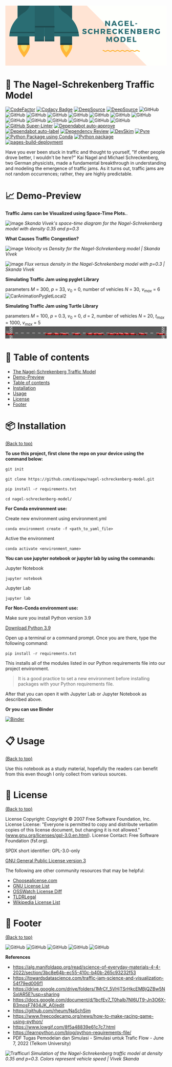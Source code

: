 <!-- Add banner here -->

![Banner](https://github.com/dioapw/nagel-schreckenberg-model/blob/main/header_git.png)

# :car: The Nagel-Schrekenberg Traffic Model

<!-- Add buttons here -->

[![CodeFactor](https://www.codefactor.io/repository/github/dioapw/nagel-schreckenberg-model/badge)](https://www.codefactor.io/repository/github/dioapw/nagel-schreckenberg-model)
[![Codacy Badge](https://app.codacy.com/project/badge/Grade/16e71a339b32479c9cd5f7130f996a2f)](https://www.codacy.com/gh/dioapw/nagel-schreckenberg-model/dashboard?utm_source=github.com&amp;utm_medium=referral&amp;utm_content=dioapw/nagel-schreckenberg-model&amp;utm_campaign=Badge_Grade)
[![DeepSource](https://deepsource.io/gh/dioapw/nagel-schreckenberg-model.svg/?label=active+issues&show_trend=true&token=zI74-RbZFuWFXEKaM4TvUrjF)](https://deepsource.io/gh/dioapw/nagel-schreckenberg-model/?ref=repository-badge)
[![DeepSource](https://deepsource.io/gh/dioapw/nagel-schreckenberg-model.svg/?label=resolved+issues&show_trend=true&token=zI74-RbZFuWFXEKaM4TvUrjF)](https://deepsource.io/gh/dioapw/nagel-schreckenberg-model/?ref=repository-badge)
![GitHub](https://img.shields.io/github/last-commit/dioapw/nagel-schreckenberg-model)
![GitHub](https://img.shields.io/github/contributors/dioapw/nagel-schreckenberg-model)
![GitHub](https://img.shields.io/github/commit-activity/y/dioapw/nagel-schreckenberg-model)
![GitHub](https://img.shields.io/github/license/dioapw/nagel-schreckenberg-model)
![GitHub](https://img.shields.io/github/languages/top/dioapw/nagel-schreckenberg-model)
![GitHub](https://img.shields.io/github/languages/count/dioapw/nagel-schreckenberg-model)
![GitHub](https://img.shields.io/github/repo-size/dioapw/nagel-schreckenberg-model)
![GitHub](https://img.shields.io/github/languages/code-size/dioapw/nagel-schreckenberg-model)
![GitHub](https://img.shields.io/tokei/lines/github/dioapw/nagel-schreckenberg-model)
![GitHub](https://img.shields.io/github/directory-file-count/dioapw/nagel-schreckenberg-model)
![GitHub](https://img.shields.io/github/issues/dioapw/nagel-schreckenberg-model)
![GitHub](https://img.shields.io/github/issues-closed/dioapw/nagel-schreckenberg-model)
![GitHub](https://img.shields.io/github/issues-pr/dioapw/nagel-schreckenberg-model)
![GitHub](https://img.shields.io/github/issues-pr-closed/dioapw/nagel-schreckenberg-model)
[![GitHub Super-Linter](https://github.com/dioapw/nagel-schreckenberg-model/workflows/Lint%20Code%20Base/badge.svg)](https://github.com/marketplace/actions/super-linter)
[![Dependabot auto-approve](https://github.com/dioapw/nagel-schreckenberg-model/actions/workflows/dependabot-auto-approve.yml/badge.svg)](https://github.com/dioapw/nagel-schreckenberg-model/actions/workflows/dependabot-auto-approve.yml)
[![Dependabot auto-label](https://github.com/dioapw/nagel-schreckenberg-model/actions/workflows/dependabot-auto-label.yml/badge.svg)](https://github.com/dioapw/nagel-schreckenberg-model/actions/workflows/dependabot-auto-label.yml)
[![Dependency Review](https://github.com/dioapw/nagel-schreckenberg-model/actions/workflows/dependency-review.yml/badge.svg)](https://github.com/dioapw/nagel-schreckenberg-model/actions/workflows/dependency-review.yml)
[![DevSkim](https://github.com/dioapw/nagel-schreckenberg-model/actions/workflows/devskim.yml/badge.svg)](https://github.com/dioapw/nagel-schreckenberg-model/actions/workflows/devskim.yml)
[![Pyre](https://github.com/dioapw/nagel-schreckenberg-model/actions/workflows/pyre.yml/badge.svg)](https://github.com/dioapw/nagel-schreckenberg-model/actions/workflows/pyre.yml)
[![Python Package using Conda](https://github.com/dioapw/nagel-schreckenberg-model/actions/workflows/python-package-conda.yml/badge.svg)](https://github.com/dioapw/nagel-schreckenberg-model/actions/workflows/python-package-conda.yml)
[![Python package](https://github.com/dioapw/nagel-schreckenberg-model/actions/workflows/python_env.yml/badge.svg)](https://github.com/dioapw/nagel-schreckenberg-model/actions/workflows/python_env.yml)
[![pages-build-deployment](https://github.com/dioapw/nagel-schreckenberg-model/actions/workflows/pages/pages-build-deployment/badge.svg)](https://github.com/dioapw/nagel-schreckenberg-model/actions/workflows/pages/pages-build-deployment)

<!-- [![auto-commit](https://github.com/dioapw/nagel-schreckenberg-model/actions/workflows/auto_commit.yml/badge.svg)](https://github.com/dioapw/nagel-schreckenberg-model/actions/workflows/auto_commit.yml)
[![automerge](https://github.com/dioapw/nagel-schreckenberg-model/actions/workflows/automerge.yml/badge.svg)](https://github.com/dioapw/nagel-schreckenberg-model/actions/workflows/automerge.yml)
[![Dependabot auto-merge](https://github.com/dioapw/nagel-schreckenberg-model/actions/workflows/dependabot-auto-merge.yml/badge.svg)](https://github.com/dioapw/nagel-schreckenberg-model/actions/workflows/dependabot-auto-merge.yml) -->

<!-- Describe your project in brief -->

Have you ever been stuck in traffic and thought to yourself, "If other people drove better, I wouldn't be here?" Kai Nagel and Michael Schreckenberg, two German physicists, made a fundamental breakthrough in understanding and modeling the emergence of traffic jams. As it turns out, traffic jams are not random occurrences; rather, they are highly predictable.

# :chart_with_upwards_trend: Demo-Preview
<!-- Add a demo for your project -->

**Traffic Jams can be Visualized using Space-Time Plots.**.

![image](https://user-images.githubusercontent.com/55073908/178119716-3077ad87-61b1-4205-bf99-dbd13e1972eb.png)
*Skanda Vivek's space-time diagram for the Nagel-Schrekenberg model with density 0.35 and p=0.3*

**What Causes Traffic Congestion?**

![image](https://user-images.githubusercontent.com/55073908/178119724-b9e4b640-1f60-4c70-9e94-812bd3636715.png)
*Velocity vs Density for the Nagel-Schrekenberg model | Skanda Vivek*

![image](https://user-images.githubusercontent.com/55073908/178119728-78b26098-b60a-49b9-ae4e-6c4cd48cb885.png)
*Flux versus density in the Nagel-Schrekenberg model with p=0.3 | Skanda Vivek*

**Simulating Traffic Jam using pyglet Library**

parameters $M$ = 300, $p$ = 33, $v_{0}$ = 0, number of vehicles $N$ = 30, $v_{max}$ = 6
![CarAnimationPygletLocal2](car_animation_pyglet_2.gif "animation_2")

**Simulating Traffic Jam using Turtle Library**

parameters $M$ = 100, $p$ = 0.3, $v_{0}$ = 0, $d$ = 2, number of vehicles $N$ = 20, $t_{max}$ = 1000, $v_{max}$ = 5
![CarAnimationTurtleLocal](car_animation_turtle.gif "animation_3")

# :pushpin: Table of contents

- [The Nagel-Schrekenberg Traffic Model](#the-nagel-schrekenberg-traffic-model)
- [Demo-Preview](#demo-preview)
- [Table of contents](#table-of-contents)
- [Installation](#installation)
- [Usage](#usage)
- [License](#license)
- [Footer](#footer)

# :package: Installation
[(Back to top)](#table-of-contents)

**To use this project, first clone the repo on your device using the command below:**

```git init```

```git clone https://github.com/dioapw/nagel-schreckenberg-model.git```

```pip install -r requirements.txt```

```cd nagel-schreckenberg-model/```

**For Conda environment use:**

Create new environment using environment.yml

```conda environment create -f <path_to_yaml_file>```

Active the environment

```conda activate <environment_name>```

**You can use jupyter notebook or jupyter lab by using the commands:**

Jupyter Notebook

```jupyter notebook```

Jupyter Lab

```jupyter lab```

**For Non-Conda environment use:**

Make sure you install Python version 3.9

[Download Python 3.9](https://www.python.org/downloads/release/python-390/)

Open up a terminal or a command prompt. Once you are there, type the following command:

```pip install -r requirements.txt```

This installs all of the modules listed in our Python requirements file into our project environment.

> It is a good practice to set a new environment before installing packages with your Python requirements file.

After that you can open it with Jupyter Lab or Jupyter Notebook as described above.

**Or you can use Binder**

[![Binder](https://mybinder.org/badge_logo.svg)](https://mybinder.org/v2/gh/dioapw/nagel-schreckenberg-model/main?urlpath=tree)

# :clipboard: Usage
[(Back to top)](#table-of-contents)

Use this notebook as a study material, hopefully the readers can benefit from this even though I only collect from various sources.

# :scroll: License
[(Back to top)](#table-of-contents)

License Copyright: Copyright © 2007 Free Software Foundation, Inc.
License License: "Everyone is permitted to copy and distribute verbatim copies of this license document, but changing it is not allowed." 
(www.gnu.org/licenses/gpl-3.0.en.html).
License Contact: Free Software Foundation (fsf.org).

SPDX short identifier: GPL-3.0-only

[GNU General Public License version 3](https://opensource.org/licenses/GPL-3.0)

The following are other community resources that may be helpful:

- [Choosealicense.com](http://choosealicense.com/) 
- [GNU License List](http://www.gnu.org/licenses/license-list.en.html)
- [OSSWatch License Diff](http://oss-watch.ac.uk/apps/licdiff/)
- [TLDRLegal](https://tldrlegal.com/)
- [Wikipedia License List](https://en.wikipedia.org/wiki/Comparison_of_free_and_open-source_software_licenses)

# :paperclip: Footer
[(Back to top)](#table-of-contents)

<!-- Add the footer here -->

![GitHub](https://img.shields.io/github/followers/dioapw?style=social)
![GitHub](https://img.shields.io/github/forks/dioapw/nagel-schreckenberg-model?style=social)
![GitHub](https://img.shields.io/github/stars/dioapw/nagel-schreckenberg-model?style=social)
![GitHub](https://img.shields.io/github/stars/dioapw?style=social)
![GitHub](https://img.shields.io/github/watchers/dioapw/nagel-schreckenberg-model?style=social)

**References**
- https://alg.manifoldapp.org/read/science-of-everyday-materials-4-4-2022/section/3bc8e64b-ec55-410c-b40b-265c93232f53
- https://towardsdatascience.com/traffic-jam-science-and-visualization-54f79ed006f1
- https://drive.google.com/drive/folders/1MrCf_5VHjTSrHkcEMBjQZBw5NSxlAR5E?usp=sharing
- https://docs.google.com/document/d/1bcfEv7_T0halb7NI6UT9-Jn3O6X-B3mosF7404JK_A0/edit
- https://github.com/rheum/NaSchSim
- https://www.freecodecamp.org/news/how-to-make-racing-game-using-python/
- https://www.lowgif.com/8f5a48839e61c7c7.html
- https://learnpython.com/blog/python-requirements-file/
- PDF Tugas Pemodelan dan Simulasi - Simulasi untuk Trafic Flow - June 7, 2022 (Telkom University)

![Trafficurl](https://alg.manifoldapp.org/api/proxy/ingestion_sources/c40c5285-d279-4085-ac37-fc4eeb9c4b62)
*Simulation of the Nagel-Schrekenberg traffic model at density 0.35 and p=0.3. Colors represent vehicle speed | Vivek Skanda*
